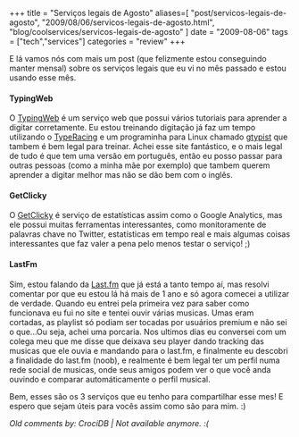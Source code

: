 +++
title = "Serviços legais de Agosto"
aliases=[
  "post/servicos-legais-de-agosto",
  "2009/08/06/servicos-legais-de-agosto.html",
  "blog/coolservices/servicos-legais-de-agosto"
]
date = "2009-08-06"
tags = ["tech","services"]
categories = "review"
+++

E lá vamos nós com mais um post (que felizmente estou conseguindo
manter mensal) sobre os serviços legais que eu vi no mês passado e
estou usando esse mês.

#### TypingWeb

O [TypingWeb](http://pt.typingweb.com/ "TypingWeb") é um serviço web
que possui vários tutoriais para aprender a digitar corretamente. Eu
estou treinando digitação já faz um tempo utilizando o
[TypeRacing](http://pothix.com/blog/development/servicos-legais-de-julho "Meu post onde menciono o TypeRacer")
e um programinha para Linux chamado
[gtypist](http://www.gnu.org/software/gtypist/ "Gtypist GNU page")
que tambem é bem legal para treinar. Achei esse site
fantástico, e o mais legal de tudo é que tem uma versão em português,
então eu posso passar para outras pessoas (como a minha mãe por
exemplo) que tambem querem aprender a digitar melhor mas não se dão
bem com o inglês.

#### GetClicky

O [GetClicky](http://getclicky.com/ "GetClicky website") é serviço de
estatísticas assim como o Google Analytics, mas ele possui muitas
ferramentas interessantes, como monitoramente de palavras chave no
Twitter, estatísticas em tempo real e mais algumas coisas
interessantes que faz valer a pena pelo menos testar o serviço! ;)

#### LastFm

Sim, estou falando da
[Last.fm](http://last.fm/user/PotHix "Meu perfil no last.fm")
que já está a tanto tempo aí, mas resolvi comentar por
que eu estou lá há mais de 1 ano e só agora comecei a utilizar de
verdade. Quando eu entrei pela primeira vez para saber como funcionava
eu fui no site e tentei ouvir várias musicas. Umas eram cortadas, as
playlist só podiam ser tocadas por usuários premium e não sei o
que...Ou seja, achei uma porcaria.  Nos ultimos dias eu conversei com
um colega meu que me disse que deixava seu player dando tracking das
musicas que ele ouvia e mandando para o last.fm, e finalmente eu
descobri a finalidade do last.fm (noob), e realmente é bem legal ter
um perfil numa rede social de musicas, onde seus amigos podem ver o
que você anda ouvindo e comparar automáticamente o perfil musical.

Bem, esses são os 3 serviços que eu tenho para compartilhar esse mes!
E espero que sejam úteis para vocês assim como são para mim. :)



_Old comments by: CrociDB | Not available anymore. :(_
